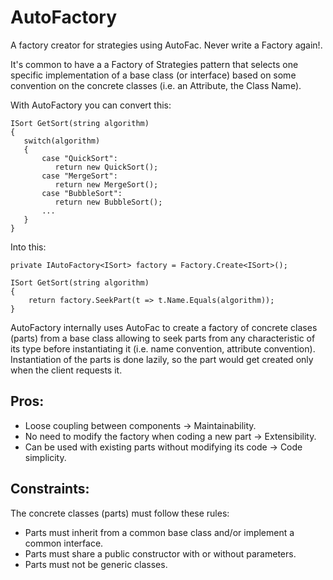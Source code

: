 # AutoFactory
A factory creator for strategies using AutoFac. Never write a Factory again!.

It's common to have a a Factory of Strategies pattern that selects one specific implementation of a base class (or interface) based on some convention on the concrete classes (i.e. an Attribute, the Class Name).

With AutoFactory you can convert this:
```
ISort GetSort(string algorithm) 
{
   switch(algorithm) 
   {
       case "QuickSort":
          return new QuickSort();
       case "MergeSort":
          return new MergeSort();
       case "BubbleSort":
          return new BubbleSort();
       ...
   }
}
```
Into this:
```
private IAutoFactory<ISort> factory = Factory.Create<ISort>();

ISort GetSort(string algorithm)
{
    return factory.SeekPart(t => t.Name.Equals(algorithm));
}
```

AutoFactory internally uses AutoFac to create a factory of concrete clases (parts) from a base class allowing to seek parts from any characteristic of its type before instantiating it (i.e. name convention, attribute convention).
Instantiation of the parts is done lazily, so the part would get created only when the client requests it. 

Pros:
-----
- Loose coupling between components -> Maintainability.
- No need to modify the factory when coding a new part -> Extensibility. 
- Can be used with existing parts without modifying its code -> Code simplicity.

Constraints:
-----

The concrete classes (parts) must follow these rules:
- Parts must inherit from a common base class and/or implement a common interface.
- Parts must share a public constructor with or without parameters.
- Parts must not be generic classes.


